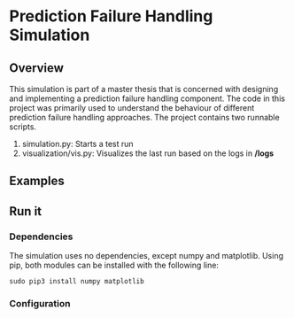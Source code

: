 # Prediction Failure Handling Simulation

## Overview

This simulation is part of a master thesis that is concerned with designing and implementing a prediction failure handling component.
The code in this project was primarily used to understand the behaviour of different prediction failure handling approaches. The project contains two runnable scripts.

1. simulation.py: Starts a test run
2. visualization/vis.py: Visualizes the last run based on the logs in **/logs**

## Examples


## Run it
### Dependencies
The simulation uses no dependencies, except numpy and matplotlib. Using pip, both modules can be installed with the following line:

    sudo pip3 install numpy matplotlib

### Configuration